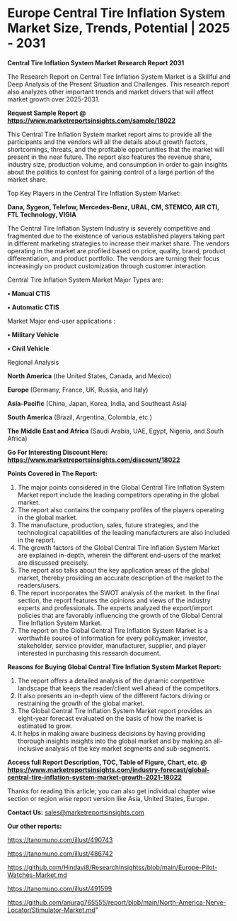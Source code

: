# Europe Central Tire Inflation System Market Size, Trends, Potential | 2025 - 2031

<strong>Central Tire Inflation System Market Research Report 2031</strong>

The Research Report on Central Tire Inflation System Market is a Skillful and Deep Analysis of the Present Situation and Challenges. This research report also analyzes other important trends and market drivers that will affect market growth over 2025-2031.

<strong>Request Sample Report @ <a href=https://www.marketreportsinsights.com/sample/18022>https://www.marketreportsinsights.com/sample/18022</a></strong>

This Central Tire Inflation System market report aims to provide all the participants and the vendors will all the details about growth factors, shortcomings, threats, and the profitable opportunities that the market will present in the near future. The report also features the revenue share, industry size, production volume, and consumption in order to gain insights about the politics to contest for gaining control of a large portion of the market share.

Top Key Players in the Central Tire Inflation System Market:

<strong>Dana, Sygeon, Telefow, Mercedes-Benz, URAL, CM, STEMCO, AIR CTI, FTL Technology, VIGIA</strong>

The Central Tire Inflation System Industry is severely competitive and fragmented due to the existence of various established players taking part in different marketing strategies to increase their market share. The vendors operating in the market are profiled based on price, quality, brand, product differentiation, and product portfolio. The vendors are turning their focus increasingly on product customization through customer interaction.

Central Tire Inflation System Market Major Types are:

<strong>• Manual CTIS

• Automatic CTIS</strong>

Market Major end-user applications :

<strong>• Military Vehicle

• Civil Vehicle</strong>

Regional Analysis

</u><strong><b>North America</b></strong> (the United States, Canada, and Mexico)

<strong><b>Europe </b></strong>(Germany, France, UK, Russia, and Italy)

<strong><b>Asia-Pacific</b></strong> (China, Japan, Korea, India, and Southeast Asia)

<strong><b>South America</b></strong> (Brazil, Argentina, Colombia, etc.)

<strong><b>The Middle East and Africa</b></strong> (Saudi Arabia, UAE, Egypt, Nigeria, and South Africa)

<strong>Go For Interesting Discount Here: <a href=https://www.marketreportsinsights.com/discount/18022>https://www.marketreportsinsights.com/discount/18022</a></strong>

<strong>Points Covered in The Report:</strong>
<ol>
  <li>The major points considered in the Global Central Tire Inflation System Market report include the leading competitors operating in the global market.</li>
  <li>The report also contains the company profiles of the players operating in the global market.</li>
  <li>The manufacture, production, sales, future strategies, and the technological capabilities of the leading manufacturers are also included in the report.</li>
  <li>The growth factors of the Global Central Tire Inflation System Market are explained in-depth, wherein the different end-users of the market are discussed precisely.</li>
  <li>The report also talks about the key application areas of the global market, thereby providing an accurate description of the market to the readers/users.</li>
  <li>The report incorporates the SWOT analysis of the market. In the final section, the report features the opinions and views of the industry experts and professionals. The experts analyzed the export/import policies that are favorably influencing the growth of the Global Central Tire Inflation System Market.</li>
  <li>The report on the Global Central Tire Inflation System Market is a worthwhile source of information for every policymaker, investor, stakeholder, service provider, manufacturer, supplier, and player interested in purchasing this research document.</li>
</ol>
<strong>Reasons for Buying Global Central Tire Inflation System Market Report:</strong>

<ol>
  <li>The report offers a detailed analysis of the dynamic competitive landscape that keeps the reader/client well ahead of the competitors.</li>
  <li>It also presents an in-depth view of the different factors driving or restraining the growth of the global market.</li>
  <li>The Global Central Tire Inflation System Market report provides an eight-year forecast evaluated on the basis of how the market is estimated to grow.</li>
  <li>It helps in making aware business decisions by having providing thorough insights insights into the global market and by making an all-inclusive analysis of the key market segments and sub-segments.</li>
</ol>
<strong>Access full Report Description, TOC, Table of Figure, Chart, etc. @ <a href=https://www.marketreportsinsights.com/industry-forecast/global-central-tire-inflation-system-market-growth-2021-18022>https://www.marketreportsinsights.com/industry-forecast/global-central-tire-inflation-system-market-growth-2021-18022</a></strong>


Thanks for reading this article; you can also get individual chapter wise section or region wise report version like Asia, United States, Europe.

<strong>Contact Us:</strong>
sales@marketreportsinsights.com

<strong>Our other reports:</strong>

<a href=https://tanomuno.com/illust/490743>https://tanomuno.com/illust/490743</a>

<a href=https://tanomuno.com/illust/486742>https://tanomuno.com/illust/486742</a>

<a href=https://github.com/Hindavi8/Researchinsightss/blob/main/Europe-Pilot-Watches-Market.md>https://github.com/Hindavi8/Researchinsightss/blob/main/Europe-Pilot-Watches-Market.md</a>

<a href=https://tanomuno.com/illust/491599>https://tanomuno.com/illust/491599</a>

<a href=https://github.com/anurag765555/report/blob/main/North-America-Nerve-Locator/Stimulator-Market.md>https://github.com/anurag765555/report/blob/main/North-America-Nerve-Locator/Stimulator-Market.md</a>"
